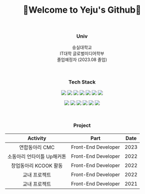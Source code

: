 <div align="center">
    <h1>🙂Welcome to <b>Yeju's Github</b>🙂</h1>
    
<br>

### **Univ**

숭실대학교<br/>
IT대학 글로벌미디어학부<br/>
졸업예정자 (2023.08 졸업)

<br>

### **Tech Stack**

<img src="https://img.shields.io/badge/react-61DAFB?style=for-the-badge&logo=react&logoColor=black"> <img src="https://img.shields.io/badge/next.js-FCC624?style=for-the-badge&logo=next.js&logoColor=black"> <img src="https://img.shields.io/badge/typescript-339AF0?style=for-the-badge&logo=typescript&logoColor=white"> <img src="https://img.shields.io/badge/scss-1572B6?style=for-the-badge&logo=scss&logoColor=white"> <img src="https://img.shields.io/badge/html5-E34F26?style=for-the-badge&logo=html5&logoColor=white"> <img src="https://img.shields.io/badge/css3-1572B6?style=for-the-badge&logo=css3&logoColor=white"> <img src="https://img.shields.io/badge/javascript-F7DF1E?style=for-the-badge&logo=javascript&logoColor=black"> 

<img src="https://img.shields.io/badge/centOS7-4FC08D?style=for-the-badge&logo=centOS&logoColor=black"> <img src="https://img.shields.io/badge/apache-DD0031?style=for-the-badge&logo=apache&logoColor=black"> <img src="https://img.shields.io/badge/tomcat-F8DC75?style=for-the-badge&logo=apachetomcat&logoColor=black"> <img src="https://img.shields.io/badge/java-007396?style=for-the-badge&logo=java&logoColor=white"> <img src="https://img.shields.io/badge/spring-6DB33F?style=for-the-badge&logo=spring&logoColor=white"> <img src="https://img.shields.io/badge/postgreSQL-4479A1?style=for-the-badge&logo=postgreSQL&logoColor=white">

<br>

### **Project**

|Activity|Part|Date|
|:---:|:---:|:---:|
|연합동아리 CMC|Front-End Developer|2023|
|소동아리 언타이틀 Up해커톤|Front-End Developer|2022|
|창업동아리 KCOOK 활동|Front-End Developer|2022|
|교내 프로젝트|Front-End Developer|2022|
|교내 프로젝트|Front-End Developer|2021|

</div>
